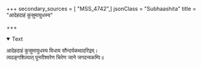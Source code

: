 +++
secondary_sources = [ "MSS_4742",]
jsonClass = "Subhaashita"
title = "आदेहदाहं कुसुमायुधस्य"

+++

<details open><summary>Text</summary>

आदेहदाहं कुसुमायुधस्य विधाय सौन्दर्यकथादरिद्रम्।  
त्वदङ्गशिल्पात् पुनरीश्वरेण चिरेण जाने जगदन्वकम्पि॥
</details>
